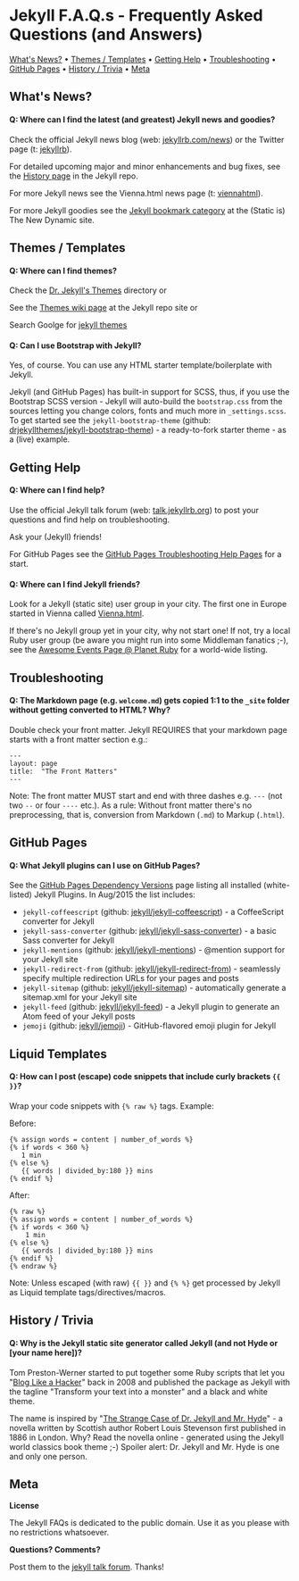 # Jekyll F.A.Q.s - Frequently Asked Questions (and Answers)

[What's News?](#whats-news) • 
[Themes / Templates](#themes--templates) • 
[Getting Help](#getting-help) • 
[Troubleshooting](#troubleshooting) •
[GitHub Pages](#github-pages) •
[History / Trivia](#history--trivia) •
[Meta](#meta)



## What's News?

#### Q: Where can I find the latest (and greatest) Jekyll news and goodies?

Check the official Jekyll news blog (web: [jekyllrb.com/news](http://jekyllrb.com/news)) 
or the Twitter page (t: [jekyllrb](https://twitter.com/jekyllrb)).

For detailed upcoming major and minor enhancements and bug fixes, see the [History page](https://github.com/jekyll/jekyll/blob/master/History.markdown) in the Jekyll repo.

For more Jekyll news see the Vienna.html news page (t: [viennahtml](https://twitter.com/viennahtml)).

For more Jekyll goodies see the [Jekyll bookmark category](http://www.thenewdynamic.org/tool/jekyll/) at the (Static is) The New Dynamic site.


## Themes / Templates

#### Q: Where can I find themes?

Check the [Dr. Jekyll's Themes](https://drjekyllthemes.github.io/) directory or

See the [Themes wiki page](https://github.com/jekyll/jekyll/wiki/Themes) at the Jekyll repo site or

Search Goolge for [jekyll themes](http://google.com/?q=jekyll+themes) 


#### Q: Can I use Bootstrap with Jekyll?

Yes, of course. You can use any HTML starter template/boilerplate with Jekyll.

Jekyll (and GitHub Pages) has built-in support for SCSS, thus, if you use the Bootstrap SCSS version - Jekyll
will auto-build the `bootstrap.css` from the sources letting you change colors,  fonts and much more
in `_settings.scss`.
To get started see the `jekyll-bootstrap-theme` (github: [drjekyllthemes/jekyll-bootstrap-theme](https://github.com/drjekyllthemes/jekyll-bootstrap-theme)) - a ready-to-fork starter theme - as a (live) example.



## Getting Help 


#### Q: Where can I find help?

Use the official Jekyll talk forum (web: [talk.jekyllrb.org](https://talk.jekyllrb.com/)) 
to post your questions and find help on troubleshooting.

Ask your (Jekyll) friends!

For GitHub Pages see the [GitHub Pages Troubleshooting Help Pages](https://help.github.com/categories/github-pages-troubleshooting/)
for a start. 


#### Q: Where can I find Jekyll friends?

Look for a Jekyll (static site) user group in your city. The first one in Europe 
started in Vienna called [Vienna.html](https://twitter.com/viennahtml).

If there's no Jekyll group yet in your city, why not start one! 
If not, try a local Ruby user group (be aware you might run into some Middleman fanatics ;-),
see the [Awesome Events Page @ Planet Ruby](https://github.com/planetruby/awesome-events) for a world-wide listing.  


## Troubleshooting

#### Q: The Markdown page (e.g. `welcome.md`) gets copied 1:1 to the `_site` folder without getting converted to HTML? Why?

Double check your front matter. Jekyll REQUIRES that your markdown page starts with a front matter section e.g.:

~~~
---
layout: page
title:  "The Front Matters"
---
~~~

Note: The front matter MUST start and end with three dashes e.g. `---` (not two `--` or four `----` etc.). As a rule: Without front matter there's no preprocessing, that is, conversion from Markdown (`.md`) to Markup (`.html`).



## GitHub Pages

#### Q: What Jekyll plugins can I use on GitHub Pages?

See the [GitHub Pages Dependency Versions](https://pages.github.com/versions/) page 
listing all installed (white-listed) Jekyll Plugins.
In Aug/2015 the list includes:

- `jekyll-coffeescript` (github: [jekyll/jekyll-coffeescript](https://github.com/jekyll/jekyll-coffeescript)) - a CoffeeScript converter for Jekyll
- `jekyll-sass-converter` (github: [jekyll/jekyll-sass-converter](https://github.com/jekyll/jekyll-sass-converter)) - a basic Sass converter for Jekyll
- `jekyll-mentions` (github: [jekyll/jekyll-mentions](https://github.com/jekyll/jekyll-mentions)) - @mention support for your Jekyll site
- `jekyll-redirect-from` (github: [jekyll/jekyll-redirect-from](https://github.com/jekyll/jekyll-redirect-from)) - seamlessly specify multiple redirection URLs for your pages and posts
- `jekyll-sitemap` (github: [jekyll/jekyll-sitemap](https://github.com/jekyll/jekyll-sitemap)) - automatically generate a sitemap.xml for your Jekyll site
- `jekyll-feed` (github: [jekyll/jekyll-feed](https://github.com/jekyll/jekyll-feed)) - a Jekyll plugin to generate an Atom feed of your Jekyll posts
- `jemoji`  (github: [jekyll/jemoji](https://github.com/jekyll/jemoji)) - GitHub-flavored emoji plugin for Jekyll


## Liquid Templates

#### Q: How can I post (escape) code snippets that include curly brackets `{{ }}`?

Wrap your code snippets with `{% raw %}` tags. Example:

Before:

~~~
{% assign words = content | number_of_words %}
{% if words < 360 %}
   1 min
{% else %}
   {{ words | divided_by:180 }} mins
{% endif %}
~~~

After:  

~~~
{% raw %}
{% assign words = content | number_of_words %}
{% if words < 360 %}
    1 min
{% else %}
   {{ words | divided_by:180 }} mins
{% endif %}
{% endraw %}
~~~

Note: Unless escaped (with raw) `{{ }}` and `{% %}` get processed by Jekyll 
as Liquid template tags/directives/macros.



## History / Trivia

#### Q: Why is the Jekyll static site generator called Jekyll (and not Hyde or [your name here])?

Tom Preston-Werner started to put together some Ruby scripts that let you
"[Blog Like a Hacker](http://tom.preston-werner.com/2008/11/17/blogging-like-a-hacker.html)" back in 2008
and published the package as Jekyll with 
the tagline "Transform your text into a monster" and a black and white theme. 

The name is inspired by "[The Strange Case of Dr. Jekyll and Mr. Hyde](http://drjekyllthemes.github.io/jekyll-book-theme/)" - a novella written by 
Scottish author Robert Louis Stevenson first published in 1886 in London. 
Why? Read the novella online - generated using the Jekyll world classics book theme ;-) 
Spoiler alert:  Dr. Jekyll and Mr. Hyde is one and only one person. 




## Meta

**License** 

The Jekyll FAQs is dedicated to the public domain. 
Use it as you please with no restrictions whatsoever.

**Questions? Comments?**

Post them to the [jekyll talk forum](https://talk.jekyllrb.com). Thanks!

